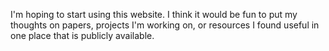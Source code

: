 I'm hoping to start using this website. I think it would be fun to put my thoughts on papers, projects I'm working on, or resources I found useful in one place that is publicly available.
